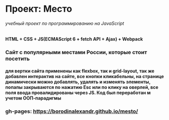 # Проект: Место
###### учебный проект по программированию на JavaScript

#### HTML + CSS + JS(ECMAScript 6 + fetch API + Ajax) + Webpack 

### Сайт с популярными местами России, которые стоит посетить

#### для вертки сайта применены как flexbox, так и grid-layout, так же добавлен интерактив на сайте, все кнопки кликабельны, на странице динамически можно добавлять, удалять и изменять элементы, попапы закрываются по нажатию Esc или по клику на оверлей, все поля ввода провалидированы через JS. Код был переработан м учетом ООП-парадигмы

### gh-pages: https://borodinalexandr.github.io/mesto/



